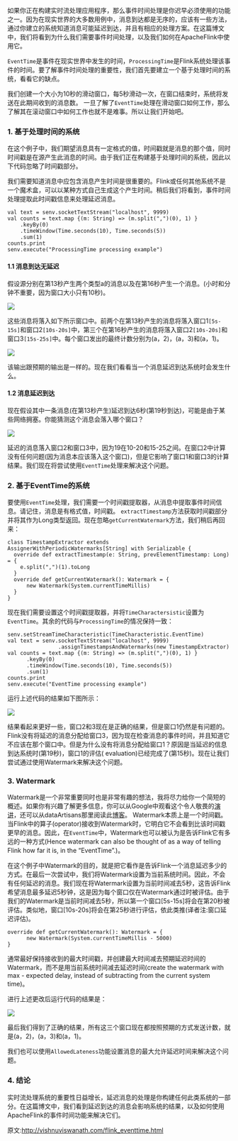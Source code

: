 如果你正在构建实时流处理应用程序，那么事件时间处理是你迟早必须使用的功能之一。因为在现实世界的大多数用例中，消息到达都是无序的，应该有一些方法，通过你建立的系统知道消息可能延迟到达，并且有相应的处理方案。在这篇博文中，我们将看到为什么我们需要事件时间处理，以及我们如何在ApacheFlink中使用它。

`EventTime`是事件在现实世界中发生的时间，`ProcessingTime`是Flink系统处理该事件的时间。要了解事件时间处理的重要性，我们首先要建立一个基于处理时间的系统，看看它的缺点。

我们创建一个大小为10秒的滑动窗口，每5秒滑动一次，在窗口结束时，系统将发送在此期间收到的消息数。 一旦了解了`EventTime`处理在滑动窗口如何工作，那么了解其在滚动窗口中如何工作也就不是难事。所以让我们开始吧。

### 1. 基于处理时间的系统

在这个例子中，我们期望消息具有一定格式的值，时间戳就是消息的那个值，同时时间戳是在源产生此消息的时间。由于我们正在构建基于处理时间的系统，因此以下代码忽略了时间戳部分。

我们需要知道消息中应包含消息产生时间是很重要的。Flink或任何其他系统不是一个魔术盒，可以以某种方式自己生成这个产生时间。稍后我们将看到，事件时间处理提取此时间戳信息来处理延迟消息。

```
val text = senv.socketTextStream("localhost", 9999)
val counts = text.map {(m: String) => (m.split(",")(0), 1) }
    .keyBy(0)
    .timeWindow(Time.seconds(10), Time.seconds(5))
    .sum(1)
counts.print
senv.execute("ProcessingTime processing example")
```

#### 1.1 消息到达无延迟

假设源分别在第13秒产生两个类型a的消息以及在第16秒产生一个消息。(小时和分钟不重要，因为窗口大小只有10秒)。

![](http://img.blog.csdn.net/20171029180052930?watermark/2/text/aHR0cDovL2Jsb2cuY3Nkbi5uZXQvU3VubnlZb29uYQ==/font/5a6L5L2T/fontsize/400/fill/I0JBQkFCMA==/dissolve/70/gravity/SouthEast)

这些消息将落入如下所示窗口中。前两个在第13秒产生的消息将落入窗口1`[5s-15s]`和窗口2`[10s-20s]`中，第三个在第16秒产生的消息将落入窗口2`[10s-20s]`和窗口3`[15s-25s]`中。每个窗口发出的最终计数分别为(a，2)，(a，3)和(a，1)。

![](http://img.blog.csdn.net/20171029180104306?watermark/2/text/aHR0cDovL2Jsb2cuY3Nkbi5uZXQvU3VubnlZb29uYQ==/font/5a6L5L2T/fontsize/400/fill/I0JBQkFCMA==/dissolve/70/gravity/SouthEast)

该输出跟预期的输出是一样的。现在我们看看当一个消息延迟到达系统时会发生什么。

#### 1.2 消息延迟到达

现在假设其中一条消息(在第13秒产生)延迟到达6秒(第19秒到达)，可能是由于某些网络拥塞。你能猜测这个消息会落入哪个窗口？

![](http://img.blog.csdn.net/20171029180114828?watermark/2/text/aHR0cDovL2Jsb2cuY3Nkbi5uZXQvU3VubnlZb29uYQ==/font/5a6L5L2T/fontsize/400/fill/I0JBQkFCMA==/dissolve/70/gravity/SouthEast)

延迟的消息落入窗口2和窗口3中，因为19在10-20和15-25之间。在窗口2中计算没有任何问题(因为消息本应该落入这个窗口)，但是它影响了窗口1和窗口3的计算结果。我们现在将尝试使用`EventTime`处理来解决这个问题。

### 2. 基于EventTime的系统

要使用`EventTime`处理，我们需要一个时间戳提取器，从消息中提取事件时间信息。请记住，消息是有格式值，时间戳。 `extractTimestamp`方法获取时间戳部分并将其作为Long类型返回。现在忽略`getCurrentWatermark`方法，我们稍后再回来：

```
class TimestampExtractor extends AssignerWithPeriodicWatermarks[String] with Serializable {
  override def extractTimestamp(e: String, prevElementTimestamp: Long) = {
    e.split(",")(1).toLong
  }
  override def getCurrentWatermark(): Watermark = {
      new Watermark(System.currentTimeMillis)
  }
}
```

现在我们需要设置这个时间戳提取器，并将`TimeCharactersistic`设置为`EventTime`。其余的代码与`ProcessingTime`的情况保持一致：

```
senv.setStreamTimeCharacteristic(TimeCharacteristic.EventTime)
val text = senv.socketTextStream("localhost", 9999)
                .assignTimestampsAndWatermarks(new TimestampExtractor)
val counts = text.map {(m: String) => (m.split(",")(0), 1) }
      .keyBy(0)
      .timeWindow(Time.seconds(10), Time.seconds(5))
      .sum(1)
counts.print
senv.execute("EventTime processing example")
```
运行上述代码的结果如下图所示：

![](http://img.blog.csdn.net/20171029180023621?watermark/2/text/aHR0cDovL2Jsb2cuY3Nkbi5uZXQvU3VubnlZb29uYQ==/font/5a6L5L2T/fontsize/400/fill/I0JBQkFCMA==/dissolve/70/gravity/SouthEast)

结果看起来更好一些，窗口2和3现在是正确的结果，但是窗口1仍然是有问题的。Flink没有将延迟的消息分配给窗口3，因为现在检查消息的事件时间，并且知道它不应该在那个窗口中。但是为什么没有将消息分配给窗口1？原因是当延迟的信息到达系统时(第19秒)，窗口1的评估(
evaluation)已经完成了(第15秒)。现在让我们尝试通过使用Watermark来解决这个问题。

### 3. Watermark

Watermark是一个非常重要同时也是非常有趣的想法，我将尽力给你一个简短的概述。如果你有兴趣了解更多信息，你可以从Google中观看这个令人敬畏的[演讲](https://www.youtube.com/watch?v=3UfZN59Nsk8)，还可以从dataArtisans那里阅读此[博客](https://data-artisans.com/blog/how-apache-flink-enables-new-streaming-applications-part-1)。 Watermark本质上是一个时间戳。当Flink中的算子(operator)接收到Watermark时，它明白它不会看到比该时间戳更早的消息。因此，在`EventTime`中，Watermark也可以被认为是告诉Flink它有多远的一种方式(Hence watermark can also be thought of as a way of telling Flink how far it is, in the “EventTime”.)。

在这个例子中Watermark的目的，就是把它看作是告诉Flink一个消息延迟多少的方式。在最后一次尝试中，我们将Watermark设置为当前系统时间。因此，不会有任何延迟的消息。我们现在将Watermark设置为当前时间减去5秒，这告诉Flink希望消息最多延迟5秒钟，这是因为每个窗口仅在Watermark通过时被评估。由于我们的Watermark是当前时间减去5秒，所以第一个窗口[5s-15s]将会在第20秒被评估。类似地，窗口[10s-20s]将会在第25秒进行评估，依此类推(译者注:窗口延迟评估)。

```
override def getCurrentWatermark(): Watermark = {
      new Watermark(System.currentTimeMillis - 5000)
}
```
通常最好保持接收到的最大时间戳，并创建最大时间减去预期延迟时间的Watermark，而不是用当前系统时间减去延迟时间(create the watermark with max - expected delay, instead of subtracting from the current system time)。

进行上述更改后运行代码的结果是：

![](http://img.blog.csdn.net/20171029180041319?watermark/2/text/aHR0cDovL2Jsb2cuY3Nkbi5uZXQvU3VubnlZb29uYQ==/font/5a6L5L2T/fontsize/400/fill/I0JBQkFCMA==/dissolve/70/gravity/SouthEast)

最后我们得到了正确的结果，所有这三个窗口现在都按照预期的方式发送计数，就是(a，2)，(a，3)和(a，1)。

我们也可以使用`AllowedLateness`功能设置消息的最大允许延迟时间来解决这个问题。

### 4. 结论

实时流处理系统的重要性日益增长，延迟消息的处理是你构建任何此类系统的一部分。在这篇博文中，我们看到延迟到达的消息会影响系统的结果，以及如何使用ApacheFlink的事件时间功能来解决它们。


原文:http://vishnuviswanath.com/flink_eventtime.html

